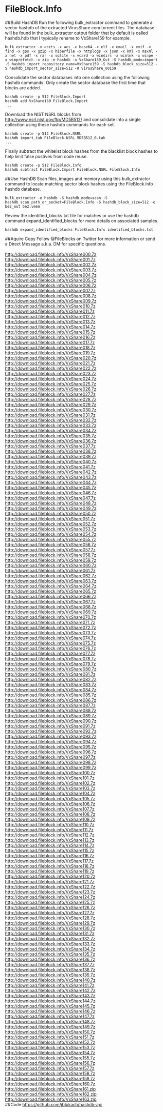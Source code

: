 # FileBlock.Info
##Build HashDB
Run the following bulk_extractor command to generate a sector hashdb of the extracted VirusShare.com torrent files.  The database will be found in the bulk_extractor output folder that by default is called hashdb.hdb that I typically rename to VxShare159 for example.
```
bulk_extractor -x accts -x aes -x base64 -x elf -x email -x exif -x find -x gps -x gzip -x hiberfile -x httplogs -x json -x kml -x msxml -x net -x pdf -x rar -x sqlite -x vcard -x windirs -x winlnk -x winpe -x winprefetch -x zip -e hashdb -o VxShare159_Out -S hashdb_mode=import -S hashdb_import_repository_name=VxShare159 -S hashdb_block_size=512 -S hashdb_import_sector_size=512 -R VirusShare_00159
```
Consolidate the sector databases into one collection using the following hashdb commands.  Only create the sector database the first time that blocks are added.
```
hashdb create -p 512 FileBlock.Import
hashdb add VxShare159 FileBlock.Import
...
```
Download the NIST NSRL blocks from http://www.nsrl.nist.gov/ftp/MD5B512/ and consolidate into a single collection using these hashdb commands for each set.
```
hashdb create -p 512 FileBlock.NSRL
hashdb import_tab FileBlock.NSRL MD5B512_0.tab
...
```
Finally subtract the whitelist block hashes from the blacklist block hashes to help limit false postives from code reuse.
```
hashdb create -p 512 FileBlock.Info
hashdb subtract FileBlock.Import FileBlock.NSRL FileBlock.Info
```
##Use HashDB
Scan files, images and memory using this bulk_extractor command to locate matching sector block hashes using the FileBlock.Info hashdb database.
```
bulk_extractor -e hashdb -S hashdb_mode=scan -S hashdb_scan_path_or_socket=FileBlock.Info -S hashdb_block_size=512 -o be2_out be2.vmem 
```
Review the identified_blocks.txt file for matches or use the hashdb command expand_identified_blocks for more details on associated samples.
```
hashdb expand_identified_blocks FileBlock.Info identified_blocks.txt
```
##Aquire Copy
Follow @FileBlocks on Twitter for more information or send a Direct Message a.k.a. DM for specific questions.
<br><br>
http://download.fileblock.info/VxShare000.7z<br>
http://download.fileblock.info/VxShare001.7z<br>
http://download.fileblock.info/VxShare002.7z<br>
http://download.fileblock.info/VxShare003.7z<br>
http://download.fileblock.info/VxShare004.7z<br>
http://download.fileblock.info/VxShare005.7z<br>
http://download.fileblock.info/VxShare006.7z<br>
http://download.fileblock.info/VxShare007.7z<br>
http://download.fileblock.info/VxShare008.7z<br>
http://download.fileblock.info/VxShare009.7z<br>
http://download.fileblock.info/VxShare010.7z<br>
http://download.fileblock.info/VxShare011.7z<br>
http://download.fileblock.info/VxShare012.7z<br>
http://download.fileblock.info/VxShare013.7z<br>
http://download.fileblock.info/VxShare014.7z<br>
http://download.fileblock.info/VxShare015.7z<br>
http://download.fileblock.info/VxShare016.7z<br>
http://download.fileblock.info/VxShare017.7z<br>
http://download.fileblock.info/VxShare018.7z<br>
http://download.fileblock.info/VxShare019.7z<br>
http://download.fileblock.info/VxShare020.7z<br>
http://download.fileblock.info/VxShare021.7z<br>
http://download.fileblock.info/VxShare022.7z<br>
http://download.fileblock.info/VxShare023.7z<br>
http://download.fileblock.info/VxShare024.7z<br>
http://download.fileblock.info/VxShare025.7z<br>
http://download.fileblock.info/VxShare026.7z<br>
http://download.fileblock.info/VxShare027.7z<br>
http://download.fileblock.info/VxShare028.7z<br>
http://download.fileblock.info/VxShare029.7z<br>
http://download.fileblock.info/VxShare030.7z<br>
http://download.fileblock.info/VxShare031.7z<br>
http://download.fileblock.info/VxShare032.7z<br>
http://download.fileblock.info/VxShare033.7z<br>
http://download.fileblock.info/VxShare034.7z<br>
http://download.fileblock.info/VxShare035.7z<br>
http://download.fileblock.info/VxShare036.7z<br>
http://download.fileblock.info/VxShare037.7z<br>
http://download.fileblock.info/VxShare038.7z<br>
http://download.fileblock.info/VxShare039.7z<br>
http://download.fileblock.info/VxShare040.7z<br>
http://download.fileblock.info/VxShare041.7z<br>
http://download.fileblock.info/VxShare042.7z<br>
http://download.fileblock.info/VxShare043.7z<br>
http://download.fileblock.info/VxShare044.7z<br>
http://download.fileblock.info/VxShare045.7z<br>
http://download.fileblock.info/VxShare046.7z<br>
http://download.fileblock.info/VxShare047.7z<br>
http://download.fileblock.info/VxShare048.7z<br>
http://download.fileblock.info/VxShare049.7z<br>
http://download.fileblock.info/VxShare050.7z<br>
http://download.fileblock.info/VxShare051.7z<br>
http://download.fileblock.info/VxShare052.7z<br>
http://download.fileblock.info/VxShare053.7z<br>
http://download.fileblock.info/VxShare054.7z<br>
http://download.fileblock.info/VxShare055.7z<br>
http://download.fileblock.info/VxShare056.7z<br>
http://download.fileblock.info/VxShare057.7z<br>
http://download.fileblock.info/VxShare058.7z<br>
http://download.fileblock.info/VxShare059.7z<br>
http://download.fileblock.info/VxShare060.7z<br>
http://download.fileblock.info/VxShare061.7z<br>
http://download.fileblock.info/VxShare062.7z<br>
http://download.fileblock.info/VxShare063.7z<br>
http://download.fileblock.info/VxShare064.7z<br>
http://download.fileblock.info/VxShare065.7z<br>
http://download.fileblock.info/VxShare066.7z<br>
http://download.fileblock.info/VxShare067.7z<br>
http://download.fileblock.info/VxShare068.7z<br>
http://download.fileblock.info/VxShare069.7z<br>
http://download.fileblock.info/VxShare070.7z<br>
http://download.fileblock.info/VxShare071.7z<br>
http://download.fileblock.info/VxShare072.7z<br>
http://download.fileblock.info/VxShare073.7z<br>
http://download.fileblock.info/VxShare074.7z<br>
http://download.fileblock.info/VxShare075.7z<br>
http://download.fileblock.info/VxShare076.7z<br>
http://download.fileblock.info/VxShare077.7z<br>
http://download.fileblock.info/VxShare078.7z<br>
http://download.fileblock.info/VxShare079.7z<br>
http://download.fileblock.info/VxShare080.7z<br>
http://download.fileblock.info/VxShare081.7z<br>
http://download.fileblock.info/VxShare082.7z<br>
http://download.fileblock.info/VxShare083.7z<br>
http://download.fileblock.info/VxShare084.7z<br>
http://download.fileblock.info/VxShare085.7z<br>
http://download.fileblock.info/VxShare086.7z<br>
http://download.fileblock.info/VxShare087.7z<br>
http://download.fileblock.info/VxShare088.7z<br>
http://download.fileblock.info/VxShare089.7z<br>
http://download.fileblock.info/VxShare090.7z<br>
http://download.fileblock.info/VxShare091.7z<br>
http://download.fileblock.info/VxShare092.7z<br>
http://download.fileblock.info/VxShare093.7z<br>
http://download.fileblock.info/VxShare094.7z<br>
http://download.fileblock.info/VxShare095.7z<br>
http://download.fileblock.info/VxShare096.7z<br>
http://download.fileblock.info/VxShare097.7z<br>
http://download.fileblock.info/VxShare098.7z<br>
http://download.fileblock.info/VxShare099.7z<br>
http://download.fileblock.info/VxShare100.7z<br>
http://download.fileblock.info/VxShare101.7z<br>
http://download.fileblock.info/VxShare102.7z<br>
http://download.fileblock.info/VxShare103.7z<br>
http://download.fileblock.info/VxShare104.7z<br>
http://download.fileblock.info/VxShare105.7z<br>
http://download.fileblock.info/VxShare106.7z<br>
http://download.fileblock.info/VxShare107.7z<br>
http://download.fileblock.info/VxShare108.7z<br>
http://download.fileblock.info/VxShare109.7z<br>
http://download.fileblock.info/VxShare110.7z<br>
http://download.fileblock.info/VxShare111.7z<br>
http://download.fileblock.info/VxShare112.7z<br>
http://download.fileblock.info/VxShare113.7z<br>
http://download.fileblock.info/VxShare114.7z<br>
http://download.fileblock.info/VxShare115.7z<br>
http://download.fileblock.info/VxShare116.7z<br>
http://download.fileblock.info/VxShare117.7z<br>
http://download.fileblock.info/VxShare118.7z<br>
http://download.fileblock.info/VxShare119.7z<br>
http://download.fileblock.info/VxShare120.7z<br>
http://download.fileblock.info/VxShare121.7z<br>
http://download.fileblock.info/VxShare122.7z<br>
http://download.fileblock.info/VxShare123.7z<br>
http://download.fileblock.info/VxShare124.7z<br>
http://download.fileblock.info/VxShare125.7z<br>
http://download.fileblock.info/VxShare126.7z<br>
http://download.fileblock.info/VxShare127.7z<br>
http://download.fileblock.info/VxShare128.7z<br>
http://download.fileblock.info/VxShare129.7z<br>
http://download.fileblock.info/VxShare130.7z<br>
http://download.fileblock.info/VxShare131.7z<br>
http://download.fileblock.info/VxShare132.7z<br>
http://download.fileblock.info/VxShare133.7z<br>
http://download.fileblock.info/VxShare134.7z<br>
http://download.fileblock.info/VxShare135.7z<br>
http://download.fileblock.info/VxShare136.7z<br>
http://download.fileblock.info/VxShare137.7z<br>
http://download.fileblock.info/VxShare138.7z<br>
http://download.fileblock.info/VxShare139.7z<br>
http://download.fileblock.info/VxShare140.7z<br>
http://download.fileblock.info/VxShare141.7z<br>
http://download.fileblock.info/VxShare142.7z<br>
http://download.fileblock.info/VxShare143.7z<br>
http://download.fileblock.info/VxShare144.7z<br>
http://download.fileblock.info/VxShare145.7z<br>
http://download.fileblock.info/VxShare146.7z<br>
http://download.fileblock.info/VxShare147.7z<br>
http://download.fileblock.info/VxShare148.7z<br>
http://download.fileblock.info/VxShare149.7z<br>
http://download.fileblock.info/VxShare150.7z<br>
http://download.fileblock.info/VxShare151.7z<br>
http://download.fileblock.info/VxShare152.7z<br>
http://download.fileblock.info/VxShare153.7z<br>
http://download.fileblock.info/VxShare154.7z<br>
http://download.fileblock.info/VxShare155.7z<br>
http://download.fileblock.info/VxShare156.7z<br>
http://download.fileblock.info/VxShare157.7z<br>
http://download.fileblock.info/VxShare158.7z<br>
http://download.fileblock.info/VxShare159.7z<br>
http://download.fileblock.info/VxShare160.7z<br>
http://download.fileblock.info/VxShare161.zip<br>
http://download.fileblock.info/VxShare162.zip<br>
http://download.fileblock.info/VxShare163.zip<br>
##Code
https://github.com/jblukach/hashdb-api
